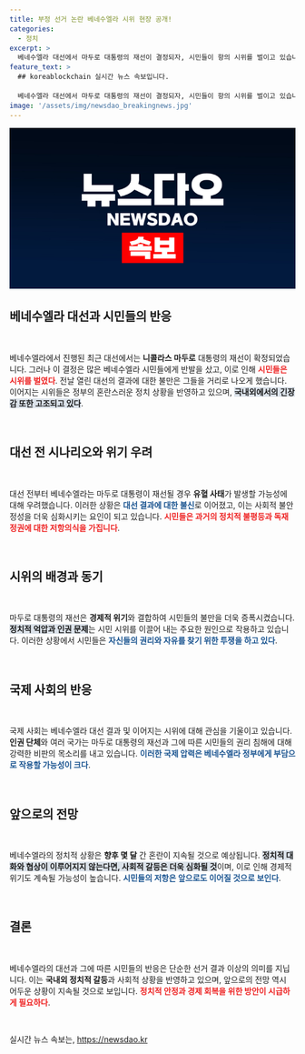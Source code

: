 ```yaml
---
title: 부정 선거 논란 베네수엘라 시위 현장 공개!
categories:
  - 정치
excerpt: >
  베네수엘라 대선에서 마두로 대통령의 재선이 결정되자, 시민들이 항의 시위를 벌이고 있습니다. 유혈 사태 우려 속에 펼쳐진 이 시위의 배경과 여파는 과연 무엇일까요? 클릭해서 확인해보세요!
feature_text: >
  ## koreablockchain 실시간 뉴스 속보입니다.

  베네수엘라 대선에서 마두로 대통령의 재선이 결정되자, 시민들이 항의 시위를 벌이고 있습니다. 유혈 사태 우려 속에 펼쳐진 이 시위의 배경과 여파는 과연 무엇일까요? 클릭해서 확인해보세요!
image: '/assets/img/newsdao_breakingnews.jpg'
---
```


<p><img src="/assets/img/newsdao_breakingnews.jpg" alt="koreablockchain 속보" /></p>

<h2 data-ke-size="size26">베네수엘라 대선과 시민들의 반응</h2>

<p data-ke-size="size16">&nbsp;</p>

<p data-ke-size="size16">베네수엘라에서 진행된 최근 대선에서는 <b>니콜라스 마두로</b> 대통령의 재선이 확정되었습니다. 그러나 이 결정은 많은 베네수엘라 시민들에게 반발을 샀고, 이로 인해 <b><span style="color: #ee2323;">시민들은 시위를 벌였다</span></b>. 전날 열린 대선의 결과에 대한 불만은 그들을 거리로 나오게 했습니다. 이어지는 시위들은 정부의 혼란스러운 정치 상황을 반영하고 있으며, <b><span style="background-color: #21538527;">국내외에서의 긴장감 또한 고조되고 있다</span></b>.</p>

<p data-ke-size="size16">&nbsp;</p>

<h2 data-ke-size="size26">대선 전 시나리오와 위기 우려</h2>

<p data-ke-size="size16">&nbsp;</p>

<p data-ke-size="size16">대선 전부터 베네수엘라는 마두로 대통령이 재선될 경우 <b>유혈 사태</b>가 발생할 가능성에 대해 우려했습니다. 이러한 상황은 <b><span style="color: #1a5490;">대선 결과에 대한 불신</span></b>로 이어졌고, 이는 사회적 불안정성을 더욱 심화시키는 요인이 되고 있습니다. <b><span style="color: #ee2323;">시민들은 과거의 정치적 불평등과 독재 정권에 대한 저항의식을 가집니다</span></b>.</p>

<p data-ke-size="size16">&nbsp;</p>

<h2 data-ke-size="size26">시위의 배경과 동기</h2>

<p data-ke-size="size16">&nbsp;</p>

<p data-ke-size="size16">마두로 대통령의 재선은 <b>경제적 위기</b>와 결합하여 시민들의 불만을 더욱 증폭시켰습니다. <b><span style="background-color: #21538527;">정치적 억압과 인권 문제</span></b>는 시민 시위를 이끌어 내는 주요한 원인으로 작용하고 있습니다. 이러한 상황에서 시민들은 <b><span style="color: #1a5490;">자신들의 권리와 자유를 찾기 위한 투쟁을 하고 있다</span></b>.</p>

<p data-ke-size="size16">&nbsp;</p>

<h2 data-ke-size="size26">국제 사회의 반응</h2>

<p data-ke-size="size16">&nbsp;</p>

<p data-ke-size="size16">국제 사회는 베네수엘라 대선 결과 및 이어지는 시위에 대해 관심을 기울이고 있습니다. <b>인권 단체</b>와 여러 국가는 마두로 대통령의 재선과 그에 따른 시민들의 권리 침해에 대해 강력한 비판의 목소리를 내고 있습니다. <b><span style="color: #1a5490;">이러한 국제 압력은 베네수엘라 정부에게 부담으로 작용할 가능성이 크다</span></b>.</p>

<p data-ke-size="size16">&nbsp;</p>

<h2 data-ke-size="size26">앞으로의 전망</h2>

<p data-ke-size="size16">&nbsp;</p>

<p data-ke-size="size16">베네수엘라의 정치적 상황은 <b>향후 몇 달</b> 간 혼란이 지속될 것으로 예상됩니다. <b><span style="background-color: #21538527;">정치적 대화와 협상이 이루어지지 않는다면, 사회적 갈등은 더욱 심화될 것</span></b>이며, 이로 인해 경제적 위기도 계속될 가능성이 높습니다. <b><span style="color: #1a5490;">시민들의 저항은 앞으로도 이어질 것으로 보인다</span></b>.</p>

<p data-ke-size="size16">&nbsp;</p>

<h2 data-ke-size="size26">결론</h2>

<p data-ke-size="size16">&nbsp;</p>

<p data-ke-size="size16">베네수엘라의 대선과 그에 따른 시민들의 반응은 단순한 선거 결과 이상의 의미를 지닙니다. 이는 <b>국내외 정치적 갈등</b>과 사회적 상황을 반영하고 있으며, 앞으로의 전망 역시 어두운 상황이 지속될 것으로 보입니다. <b><span style="color: #ee2323;">정치적 안정과 경제 회복을 위한 방안이 시급하게 필요하다</span></b>.</p>

<p data-ke-size="size16">&nbsp;</p>
실시간 뉴스 속보는, <a href="https://newsdao.kr" rel="dofollow">https://newsdao.kr</a>


